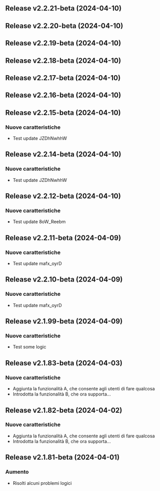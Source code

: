 ## Release v2.2.21-beta (2024-04-10)

## Release v2.2.20-beta (2024-04-10)

## Release v2.2.19-beta (2024-04-10)

## Release v2.2.18-beta (2024-04-10)

## Release v2.2.17-beta (2024-04-10)

## Release v2.2.16-beta (2024-04-10)

## Release v2.2.15-beta (2024-04-10)

### Nuove caratteristiche

- Test update JZDhNwhhW

## Release v2.2.14-beta (2024-04-10)

### Nuove caratteristiche

- Test update JZDhNwhhW

## Release v2.2.12-beta (2024-04-10)

### Nuove caratteristiche

- Test update 8oW_Reebm

## Release v2.2.11-beta (2024-04-09)

### Nuove caratteristiche

- Test update mafx_oyrD

## Release v2.2.10-beta (2024-04-09)

### Nuove caratteristiche

- Test update mafx_oyrD

## Release v2.1.99-beta (2024-04-09)

### Nuove caratteristiche

- Test some logic

## Release v2.1.83-beta (2024-04-03)

### Nuove caratteristiche

- Aggiunta la funzionalità A, che consente agli utenti di fare qualcosa
- Introdotta la funzionalità B, che ora supporta...

## Release v2.1.82-beta (2024-04-02)

### Nuove caratteristiche

- Aggiunta la funzionalità A, che consente agli utenti di fare qualcosa
- Introdotta la funzionalità B, che ora supporta...

## Release v2.1.81-beta (2024-04-01)

### Aumento

- Risolti alcuni problemi logici
